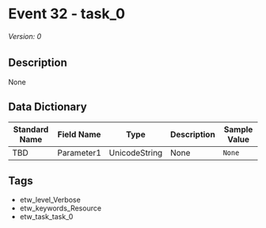 # Event 32 - task_0
###### Version: 0

## Description
None

## Data Dictionary
|Standard Name|Field Name|Type|Description|Sample Value|
|---|---|---|---|---|
|TBD|Parameter1|UnicodeString|None|`None`|

## Tags
* etw_level_Verbose
* etw_keywords_Resource
* etw_task_task_0